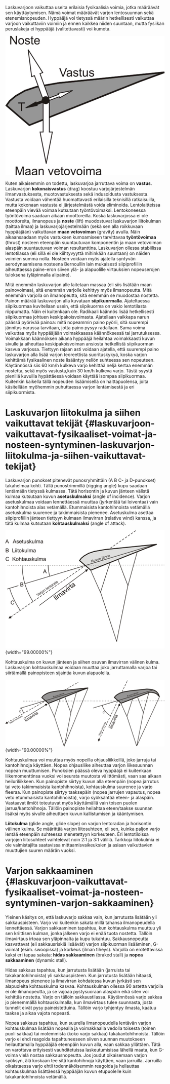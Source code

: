 Laskuvarjoon vaikuttaa useita erilaisia fysikaalisia voimia, jotka
määräävät sen käyttäytymisen. Nämä voimat määräävät varjon lentosuunnan
sekä etenemisnopeuden. Hyppääjä voi tietyssä määrin hetkellisesti
vaikuttaa varjoon vaikuttaviin voimiin ja ennen kaikkea niiden suuntaan,
mutta fysiikan peruslakeja ei hyppääjä (valitettavasti) voi kumota.

![](/kuvat/Voimakuvio.jpeg)

Kuten aikaisemmin on todettu, laskuvarjoa jarruttava voima on
**vastus**. Laskuvarjon **kokonaisvastus** (drag) koostuu
varjojärjestelmän ilmanvastuksesta, muotovastuksesta sekä indusoidusta
vastuksesta. Vastusta voidaan vähentää huomattavasti erilaisilla
teknisillä ratkaisuilla, mutta kokonaan vastusta ei järjestelmästä voida
eliminoida. Lentolaitteissa eteenpäin vievää voimaa kutsutaan
työntövoimaksi. Lentokoneessa työntövoima saadaan aikaan moottoreilla.
Koska laskuvarjossa ei ole moottoreita, ilmanopeus ja **noste** (lift)
muodostuvat laskuvarjon liitokulman (taittaa ilmaa) ja
laskuvarjojärjestelmään (sekä sen alla roikkuvaan hyppääjään)
vaikuttavan **maan vetovoiman** (gravity) avulla. Näin aikaansaadaan
myös vastuksen kumoamiseen tarvittavaa **työntövoimaa** (thrust) nosteen
eteenpäin suuntautuvan komponentin ja maan vetovoiman alaspäin
suuntautuvan voiman resultanttina. Laskuvarjon ollessa stabiilissa
lentotilassa (eli sillä ei ole kiihtyvyyttä mihinkään suuntaan) on
näiden voimien summa nolla. Nosteen voidaan myös ajatella syntyvän
aerodynaamisena nosteena Bernoullin lain mukaisesti siipiprofiilin
aiheuttaessa paine-eron siiven ylä- ja alapuolille virtauksien
nopeuserojen tuloksena (yläpinnalla alipaine).

Mitä enemmän laskuvarjon alle laitetaan massaa (eli siis lisätään maan
painovoimaa), sitä enemmän varjolle kehittyy myös ilmanopeutta. Mitä
enemmän varjolla on ilmanopeutta, sitä enemmän se muodostaa nostetta.
Painon määrää laskuvarjon alla kuvataan **siipikuormalla**. Ajateltaessa
siipikuormaa kuvitellaan usein, että siipikuorma on vakio lentotilasta
riippumatta. Näin ei kuitenkaan ole. Radikaali käännös lisää
hetkellisesti siipikuormaa johtuen keskipakoisvoimasta. Ajatellaan
vaikkapa narun päässä pyörivää painoa: mitä nopeammin paino pyörii, sitä
suurempi jännitys narussa tarvitaan, jotta paino pysyy radallaan. Sama
voima vaikuttaa myös hyppääjään voimakkaassa käännöksessä tai
jarrutuksessa. Voimakkaan käännöksen aikana hyppääjä heilahtaa
voimakkaasti kuvun sivulle ja aiheuttaa keskipakoisvoiman ansiosta
hetkellistä siipikuorman kasvua varjossa. Tiettyyn rajaan asti voidaan
ajatella, että suurempi paino laskuvarjon alla lisää varjon teoreettista
suorituskykyä, koska varjon kehittämä fysikaalinen noste lisääntyy
neliön suhteessa sen nopeuteen. Käytännössä siis 60 km/h kulkeva varjo
kehittää neljä kertaa enemmän nostetta, sekä myös vastusta,kuin 30 km/h
kulkeva varjo. Tästä syystä pienillä kuvuilla hypättäessä voidaan
käyttää isompaa siipikuormaa. Kuitenkin kaikella tällä nopeuden
lisäämisellä on haittapuolensa, joita käsitellään myöhemmin puhuttaessa
varjon lentämisestä ja eri siipikuormista.

 Laskuvarjon liitokulma ja siihen vaikuttavat tekijät  {#laskuvarjoon-vaikuttavat-fysikaaliset-voimat-ja-nosteen-syntyminen-laskuvarjon-liitokulma-ja-siihen-vaikuttavat-tekijat}
======================================================

Laskuvarjon punokset pitenevät punosryhmittäin (A B C- ja D-punokset)
takahelmaa kohti. Tällä punostrimmillä (rigging angle) kupu saadaan
lentämään tietyssä kulmassa. Tätä horisontin ja kuvun jänteen välistä
kulmaa kutsutaan kuvun **asetuskulmaksi** (angle of incidence). Varjon
asetuskulmaa voidaan lennettäessä muuttaa (jyrkentää tai loiventaa) vain
kantohihnoista alas vetämällä. Etummaisista kantohihnoista vetämällä
asetuskulma suurenee ja takimmaisista pienenee. Asetuskulma asettaa
siipiprofiilin jänteen tiettyyn kulmaan ilmavirran (relative wind)
kanssa, ja tätä kulmaa kutsutaan **kohtauskulmaksi** (angle of attack).

![image](/kuvat/Laskuvarjon_kulmat.png){width="99.00000%"}

Kohtauskulma on kuvun jänteen ja siihen osuvan ilmavirran välinen kulma.
Laskuvarjon kohtauskulmaa voidaan muuttaa joko jarruttamalla varjoa tai
siirtämällä painopisteen sijaintia kuvun alapuolella.

![image](/kuvat/Kohtauskulma.png){width="90.00000%"}

Kohtauskulmaa voi muuttaa myös nopeilla ohjausliikkeillä, joko jarruja
tai kantohihnoja käyttäen. Nopea ohjausliike aiheuttaa varjon
liikesuunnan nopean muuttumisen. Punoksien päässä oleva hyppääjä ei
kuitenkaan liikemomenttinsa vuoksi voi seurata muutosta välittömästi,
vaan saa aikaan heiluriliikkeen. Kun painopiste siirtyy kuvun alla
eteenpäin (nopea jarrutus tai veto takimmaisista kantohihnoista),
kohtauskulma suurenee ja varjo fleeraa. Kun painopiste siirtyy
taaksepäin (nopea jarrujen vapautus, nopea veto etummaisista
kantohihnoista), varjo syöksähtää eteen- ja alaspäin. Vastaavat ilmiöt
toteutuvat myös käyttämällä vain toisen puolen jarrua/kantohihnoja.
Tällöin painopiste heilahtaa eteen/taakse suunnan lisäksi myös sivulle
aiheuttaen kuvun kallistumisen ja kääntymisen.

**Liitokulma** (glide angle, glide slope) on varjon lentoradan ja
horisontin välinen kulma. Se määrittää varjon liitosuhteen, eli sen,
kuinka paljon varjo lentää eteenpäin suhteessa menetettyyn korkeuteen.
Eri lentotiloissa varjojen liitosuhteet vaihtelevat noin 2:1 ja 3:1
välillä. Tarkkoja liitokulmia ei ole valmistajilta saatavissa
mittaamisvaikeuksien ja asiaan vaikuttavien muuttujien suuren määrän
vuoksi.

 Varjon sakkaaminen  {#laskuvarjoon-vaikuttavat-fysikaaliset-voimat-ja-nosteen-syntyminen-varjon-sakkaaminen}
====================

Yleinen käsitys on, että laskuvarjo sakkaa vain, kun jarrutusta lisätään
yli sakkauspisteen. Varjo voi kuitenkin sakata millä tahansa
ilmanopeudella lennettäessä. Varjon sakkaaminen tapahtuu, kun
kohtauskulma muuttuu yli sen kriittisen kulman, jonka jälkeen varjo ei
enää tuota nostetta. Tällöin ilmavirtaus irtoaa sen yläpinnalta ja kupu
tukahtuu. Sakkausnopeutta kasvattavat (eli sakkausriskiä lisäävät)
varjon siipikuorman lisääminen, G-voimat (esim. swoopissa) ja korkeus
(ilman tiheys). Varjolla on erotettavissa kaksi eri tapaa sakata:
**hidas sakkaaminen** (braked stall) ja **nopea sakkaaminen** (dynamic
stall).

Hidas sakkaus tapahtuu, kun jarrutusta lisätään (jarruista tai
takakantohihnoista) yli sakkauspisteen. Kun jarrutusta lisätään
hitaasti, ilmanopeus pienenee ja ilmavirran kohdatessa kuvun jyrkästi
sen alapuolelta kohtauskulma kasvaa. Kohtauskulman ollessa 90 astetta
varjolla ei ole ilmanopeutta, ja se vajoaa pystysuoraan alaspäin eikä
siten voi kehittää nostetta. Varjo on tällöin sakkaustilassa.
Käytännössä varjo sakkaa jo pienemmällä kohtauskulmalla, kun ilmavirtaus
tulee suunnasta, josta tunnelit eivät pysy paineistettuina. Tällöin
varjo tyhjentyy ilmasta, kaatuu taakse ja alkaa vajota nopeasti.

Nopea sakkaus tapahtuu, kun suurella ilmanopeudella lentävän varjon
kohtauskulmaa lisätään nopealla ja voimakkaalla vedolla toisesta (toinen
puoli sakkaa) tai molemmista (koko varjo sakkaa) takakantohihnoista.
Tällöin varjo ei ehdi reagoida tapahtuneeseen siiven suunnan muutokseen
heilauttamalla hyppääjää eteenpäin kuvun alla, vaan sakkaa yllättäen.
Tätä on varottava erityisesti vauhditetuissa laskeutumisissa lähellä
maata, kun G-voima vielä nostaa sakkausnopeutta. Jos joudut oikaisemaan
varjon syöksyn, älä koskaan tee sitä kantohihnoja käyttäen, vaan
jarruilla. Jarruilla oikaistaessa varjo ehtii todennäköisemmin reagoida
ja heilauttaa kohtauskulmaa lisättäessä hyppääjän kuvun etupuolelle kuin
takakantohihnoista vetämällä.

